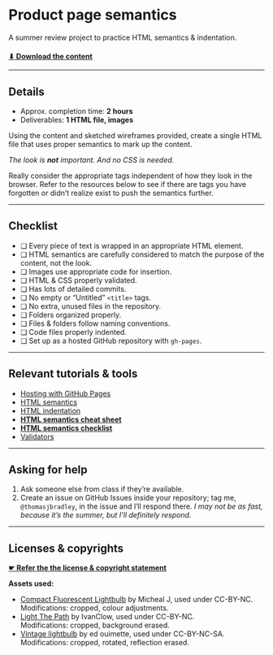 # Product page semantics

A summer review project to practice HTML semantics & indentation.

#### [⬇ Download the content](https://github.com/ltw-summer-reviews/product-page-semantics/archive/master.zip)

---

## Details

- Approx. completion time: **2 hours**
- Deliverables: **1 HTML file, images**

Using the content and sketched wireframes provided, create a single HTML file that uses proper semantics to mark up the content.

*The look is **not** important. And no CSS is needed.*

Really consider the appropriate tags independent of how they look in the browser. Refer to the resources below to see if there are tags you have forgotten or didn’t realize exist to push the semantics further.

---

## Checklist

- ❏ Every piece of text is wrapped in an appropriate HTML element.
- ❏ HTML semantics are carefully considered to match the purpose of the content, not the look.
- ❏ Images use appropriate code for insertion.
- ❏ HTML & CSS properly validated.
- ❏ Has lots of detailed commits.
- ❏ No empty or “Untitled” `<title>` tags.
- ❏ No extra, unused files in the repository.
- ❏ Folders organized properly.
- ❏ Files & folders follow naming conventions.
- ❏ Code files properly indented.
- ❏ Set up as a hosted GitHub repository with `gh-pages`.

---

## Relevant tutorials & tools

- [Hosting with GitHub Pages](https://learntheweb.coures/topics/github-pages/)
- [HTML semantics](https://learntheweb.coures/topics/html-semantics/)
- [HTML indentation](https://learntheweb.coures/topics/html-indentation/)
- [**HTML semantics cheat sheet**](https://learntheweb.coures/topics/html-semantics-cheat-sheet/)
- [**HTML semantics checklist**](https://learntheweb.coures/topics/html-semantics-checklist/)
- [Validators](https://learntheweb.coures/topics/validators/)

---

## Asking for help

1. Ask someone else from class if they’re available.
2. Create an issue on GitHub Issues inside your repository; tag me, `@thomasjbradley`, in the issue and I’ll respond there. *I may not be as fast, because it’s the summer, but I’ll definitely respond.*

---

## Licenses & copyrights

**[☛ Refer the the license & copyright statement](https://github.com/ltw-summer-reviews/meta#license--copyright-statement)**

**Assets used:**

- [Compact Fluorescent Lightbulb](https://www.flickr.com/photos/chealion/3293922425/) by Micheal J, used under CC-BY-NC.<br>Modifications: cropped, colour adjustments.
- [Light The Path](https://www.flickr.com/photos/ivanclow/4260762246//) by IvanClow, used under CC-BY-NC.<br>Modifications: cropped, background erased.
- [Vintage lightbulb](https://www.flickr.com/photos/ejoui15/11692892174/) by ed ouimette, used under CC-BY-NC-SA.<br>Modifications: cropped, rotated, reflection erased.
